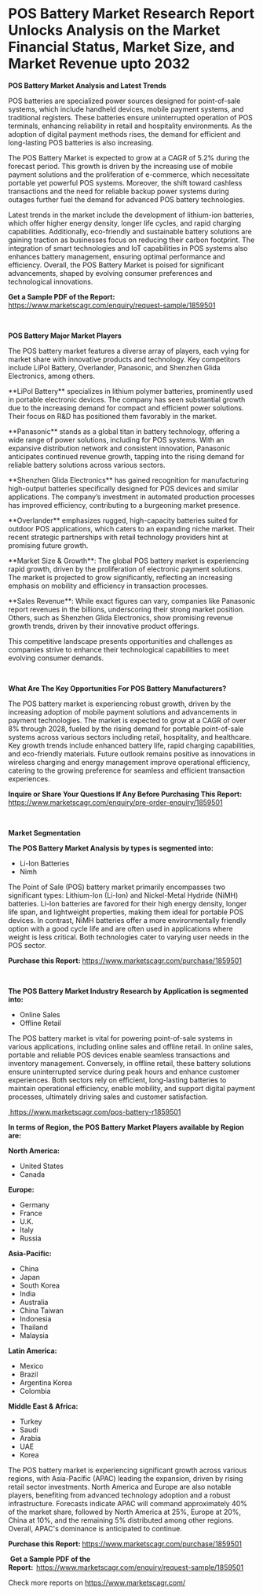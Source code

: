 <p><h1>POS Battery Market Research Report Unlocks Analysis on the Market Financial Status, Market Size, and Market Revenue upto 2032</h1></p><p><strong>POS Battery Market Analysis and Latest Trends</strong></p>
<p><p>POS batteries are specialized power sources designed for point-of-sale systems, which include handheld devices, mobile payment systems, and traditional registers. These batteries ensure uninterrupted operation of POS terminals, enhancing reliability in retail and hospitality environments. As the adoption of digital payment methods rises, the demand for efficient and long-lasting POS batteries is also increasing.</p><p>The POS Battery Market is expected to grow at a CAGR of 5.2% during the forecast period. This growth is driven by the increasing use of mobile payment solutions and the proliferation of e-commerce, which necessitate portable yet powerful POS systems. Moreover, the shift toward cashless transactions and the need for reliable backup power systems during outages further fuel the demand for advanced POS battery technologies.</p><p>Latest trends in the market include the development of lithium-ion batteries, which offer higher energy density, longer life cycles, and rapid charging capabilities. Additionally, eco-friendly and sustainable battery solutions are gaining traction as businesses focus on reducing their carbon footprint. The integration of smart technologies and IoT capabilities in POS systems also enhances battery management, ensuring optimal performance and efficiency. Overall, the POS Battery Market is poised for significant advancements, shaped by evolving consumer preferences and technological innovations.</p></p>
<p><strong>Get a Sample PDF of the Report:&nbsp;</strong> <a href="https://www.marketscagr.com/enquiry/request-sample/1859501?utm_campaign=1848&utm_medium=2&utm_source=Github&utm_content=ia&utm_term=02032025&utm_id=pos-battery">https://www.marketscagr.com/enquiry/request-sample/1859501</a></p>
<p>&nbsp;</p>
<p><strong>POS Battery Major Market Players</strong></p>
<p><p>The POS battery market features a diverse array of players, each vying for market share with innovative products and technology. Key competitors include LiPol Battery, Overlander, Panasonic, and Shenzhen Glida Electronics, among others.</p><p>**LiPol Battery** specializes in lithium polymer batteries, prominently used in portable electronic devices. The company has seen substantial growth due to the increasing demand for compact and efficient power solutions. Their focus on R&D has positioned them favorably in the market.</p><p>**Panasonic** stands as a global titan in battery technology, offering a wide range of power solutions, including for POS systems. With an expansive distribution network and consistent innovation, Panasonic anticipates continued revenue growth, tapping into the rising demand for reliable battery solutions across various sectors.</p><p>**Shenzhen Glida Electronics** has gained recognition for manufacturing high-output batteries specifically designed for POS devices and similar applications. The company’s investment in automated production processes has improved efficiency, contributing to a burgeoning market presence.</p><p>**Overlander** emphasizes rugged, high-capacity batteries suited for outdoor POS applications, which caters to an expanding niche market. Their recent strategic partnerships with retail technology providers hint at promising future growth.</p><p>**Market Size & Growth**: The global POS battery market is experiencing rapid growth, driven by the proliferation of electronic payment solutions. The market is projected to grow significantly, reflecting an increasing emphasis on mobility and efficiency in transaction processes.</p><p>**Sales Revenue**: While exact figures can vary, companies like Panasonic report revenues in the billions, underscoring their strong market position. Others, such as Shenzhen Glida Electronics, show promising revenue growth trends, driven by their innovative product offerings.</p><p>This competitive landscape presents opportunities and challenges as companies strive to enhance their technological capabilities to meet evolving consumer demands.</p></p>
<p>&nbsp;</p>
<p><strong>What Are The Key Opportunities For POS Battery Manufacturers?</strong></p>
<p><p>The POS battery market is experiencing robust growth, driven by the increasing adoption of mobile payment solutions and advancements in payment technologies. The market is expected to grow at a CAGR of over 8% through 2028, fueled by the rising demand for portable point-of-sale systems across various sectors including retail, hospitality, and healthcare. Key growth trends include enhanced battery life, rapid charging capabilities, and eco-friendly materials. Future outlook remains positive as innovations in wireless charging and energy management improve operational efficiency, catering to the growing preference for seamless and efficient transaction experiences.</p></p>
<p><strong>Inquire or Share Your Questions If Any Before Purchasing This Report:</strong> <a href="https://www.marketscagr.com/enquiry/pre-order-enquiry/1859501?utm_campaign=1848&utm_medium=2&utm_source=Github&utm_content=ia&utm_term=02032025&utm_id=pos-battery">https://www.marketscagr.com/enquiry/pre-order-enquiry/1859501</a></p>
<p>&nbsp;</p>
<p><strong>Market Segmentation</strong></p>
<p><strong>The POS Battery Market Analysis by types is segmented into:</strong></p>
<p><ul><li>Li-Ion Batteries</li><li>Nimh</li></ul></p>
<p><p>The Point of Sale (POS) battery market primarily encompasses two significant types: Lithium-Ion (Li-Ion) and Nickel-Metal Hydride (NiMH) batteries. Li-Ion batteries are favored for their high energy density, longer life span, and lightweight properties, making them ideal for portable POS devices. In contrast, NiMH batteries offer a more environmentally friendly option with a good cycle life and are often used in applications where weight is less critical. Both technologies cater to varying user needs in the POS sector.</p></p>
<p><strong>Purchase this Report:&nbsp;</strong><a href="https://www.marketscagr.com/purchase/1859501?utm_campaign=1848&utm_medium=2&utm_source=Github&utm_content=ia&utm_term=02032025&utm_id=pos-battery">https://www.marketscagr.com/purchase/1859501</a></p>
<p>&nbsp;</p>
<p><strong>The POS Battery Market Industry Research by Application is segmented into:</strong></p>
<p><ul><li>Online Sales</li><li>Offline Retail</li></ul></p>
<p><p>The POS battery market is vital for powering point-of-sale systems in various applications, including online sales and offline retail. In online sales, portable and reliable POS devices enable seamless transactions and inventory management. Conversely, in offline retail, these battery solutions ensure uninterrupted service during peak hours and enhance customer experiences. Both sectors rely on efficient, long-lasting batteries to maintain operational efficiency, enable mobility, and support digital payment processes, ultimately driving sales and customer satisfaction.</p></p>
<p><a href="https://www.marketscagr.com/pos-battery-r1859501?utm_campaign=1848&utm_medium=2&utm_source=Github&utm_content=ia&utm_term=02032025&utm_id=pos-battery">&nbsp;https://www.marketscagr.com/pos-battery-r1859501</a></p>
<p><strong>In terms of Region, the POS Battery Market Players available by Region are:</strong></p>
<p>
    <p> <strong> North America: </strong>
        <ul>
            <li>United States</li>
            <li>Canada</li>
        </ul>
        </p> 
    <p> <strong> Europe: </strong>
        <ul>
            <li>Germany</li>
            <li>France</li>
            <li>U.K.</li>
            <li>Italy</li>
            <li>Russia</li>
        </ul>
        </p> 
    <p> <strong> Asia-Pacific: </strong>
        <ul>
            <li>China</li>
            <li>Japan</li>
            <li>South Korea</li>
            <li>India</li>
            <li>Australia</li>
            <li>China Taiwan</li>
            <li>Indonesia</li>
            <li>Thailand</li>
            <li>Malaysia</li>
        </ul>
        </p> 
    <p> <strong> Latin America: </strong>
        <ul>
            <li>Mexico</li>
            <li>Brazil</li>
            <li>Argentina Korea</li>
            <li>Colombia</li>
        </ul>
        </p> 
    <p> <strong> Middle East & Africa: </strong>
        <ul>
            <li>Turkey</li>
            <li>Saudi</li>
            <li>Arabia</li>
            <li>UAE</li>
            <li>Korea</li>
        </ul>
    </p>
    </p>
<p><p>The POS battery market is experiencing significant growth across various regions, with Asia-Pacific (APAC) leading the expansion, driven by rising retail sector investments. North America and Europe are also notable players, benefiting from advanced technology adoption and a robust infrastructure. Forecasts indicate APAC will command approximately 40% of the market share, followed by North America at 25%, Europe at 20%, China at 10%, and the remaining 5% distributed among other regions. Overall, APAC's dominance is anticipated to continue.</p></p>
<p><strong>Purchase this Report: </strong><a href="https://www.marketscagr.com/purchase/1859501?utm_campaign=1848&utm_medium=2&utm_source=Github&utm_content=ia&utm_term=02032025&utm_id=pos-battery">https://www.marketscagr.com/purchase/1859501</a></p>
<p>&nbsp;<strong>Get a Sample PDF of the Report:&nbsp;&nbsp;</strong><a href="https://www.marketscagr.com/enquiry/request-sample/1859501?utm_campaign=1848&utm_medium=2&utm_source=Github&utm_content=ia&utm_term=02032025&utm_id=pos-battery">https://www.marketscagr.com/enquiry/request-sample/1859501</a></p>
<p><strong></strong></p>
<p>Check more reports on <a href="https://www.marketscagr.com/?utm_campaign=1848&utm_medium=2&utm_source=Github&utm_content=ia&utm_term=02032025&utm_id=pos-battery">https://www.marketscagr.com/</a></p>